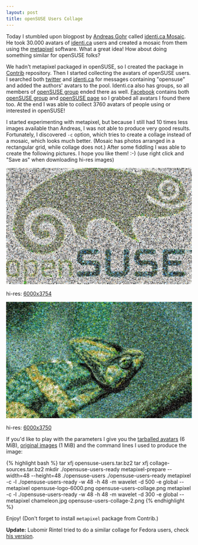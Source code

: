 ```yaml
---
layout: post
title: openSUSE Users Collage
---
```


Today I stumbled upon blogpost by [Andreas Gohr](http://www.splitbrain.org/personal) called [identi.ca Mosaic](http://www.splitbrain.org/blog/2009-07/31-identi.ca_mosaic). He took 30.000 avatars of [identi.ca](http://identi.ca/) users and created a mosaic from them using the [metapixel](http://www.complang.tuwien.ac.at/schani/metapixel/) software. What a great idea! How about doing something similar for openSUSE folks?

We hadn't metapixel packaged in openSUSE, so I created the package in [Contrib](http://en.opensuse.org/Contrib) repository. Then I started collecting the avatars of openSUSE users. I searched both [twitter](http://twitter.com/) and [identi.ca](http://identi.ca/) for messages containing "opensuse" and added the authors' avatars to the pool. Identi.ca also has groups, so all members of [openSUSE group](http://identi.ca/group/opensuse/) ended there as well. [Facebook](http://www.facebook.com/) contains both [openSUSE group](http://www.facebook.com/group.php?gid=2256834487) and [openSUSE page](http://www.facebook.com/pages/OpenSUSE/16720390225) so I grabbed all avatars I found there too. At the end I was able to collect 3760 avatars of people using or interested in openSUSE!

I started experimenting with metapixel, but because I still had 10 times less images available than Andreas, I was not able to produce very good results. Fortunately, I discovered `-c` option, which tries to create a collage instead of a mosaic, which looks much better. (Mosaic has photos arranged in a rectangular grid, while collage does not.) After some fiddling I was able to create the following pictures. I hope you like them! :-) (use right click and "Save as" when downloading hi-res images)

![opensuse-users-collage-1024](/assets/opensuse-users-collage-1024.jpg)

hi-res: [6000x3754](http://fc07.deviantart.com/fs49/f/2009/219/a/1/openSUSE_Users_Collage_by_stickac.jpg)

![opensuse-users-collage-2-1024](/assets/opensuse-users-collage-2-1024.jpg)

hi-res: [6000x3750](http://fc01.deviantart.com/fs46/f/2009/220/3/2/openSUSE_Users_Collage_2_by_stickac.jpg)

If you'd like to play with the parameters I give you the [tarballed avatars](/assets/opensuse-users.tar.bz2) (6 MiB), [original images](/assets/collage-sources.tar.bz2) (1 MiB) and the command lines I used to produce the image:

{% highlight bash %}
tar xfj opensuse-users.tar.bz2
tar xfj collage-sources.tar.bz2
mkdir ./opensuse-users-ready
metapixel-prepare --width=48 --height=48 ./opensuse-users ./opensuse-users-ready
metapixel -c -l ./opensuse-users-ready -w 48 -h 48 -m wavelet -d 500 -e global --metapixel opensuse-logo-6000.png opensuse-users-collage.png
metapixel -c -l ./opensuse-users-ready -w 48 -h 48 -m wavelet -d 300 -e global --metapixel chameleon.jpg opensuse-users-collage-2.png
{% endhighlight %}

Enjoy! (Don't forget to install `metapixel` package from Contrib.)

**Update:** Lubomir Rintel tried to do a similar collage for Fedora users, check [his version](http://v3.sk/~lkundrak/blog/entries/metapixel.html).
